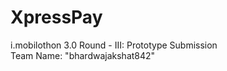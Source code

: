 # XpressPay

i.mobilothon 3.0 Round - III: Prototype Submission</br>
Team Name: "bhardwajakshat842"
